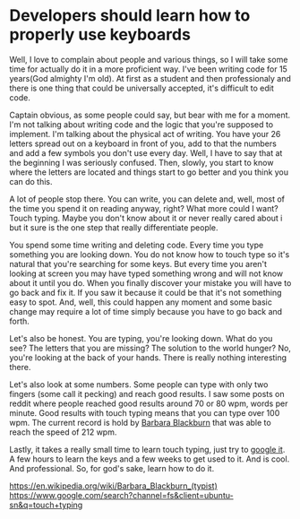 # Developers should learn how to properly use keyboards

Well, I love to complain about people and various things, so I will take some time for actually do it in a more proficient way. 
I've been writing code for 15 years(God almighty I'm old). 
At first as a student and then professionaly and there is one thing that could be universally accepted, it's difficult to edit code.

Captain obvious, as some people could say, but bear with me for a moment.
I'm not talking about writing code and the logic that you're supposed to implement.
I'm talking about the physical act of writing.
You have your 26 letters spread out on a keyboard in front of you, add to that the numbers and add a few symbols you don't use every day.
Well, I have to say that at the beginning I was seriously confused. 
Then, slowly, you start to know where the letters are located and things start to go better and you think you can do this.

A lot of people stop there. 
You can write, you can delete and, well, most of the time you spend it on reading anyway, right?
What more could I want?
Touch typing.
Maybe you don't know about it or never really cared about i but it sure is the one step that really differentiate people.

You spend some time writing and deleting code. 
Every time you type something you are looking down. 
You do not know how to touch type so it's natural that you're searching for some keys.
But every time you aren't looking at screen you may have typed something wrong and will not know about it until you do.
When you finally discover your mistake you will have to go back and fix it. 
If you saw it because it could be that it's not something easy to spot.
And, well, this could happen any moment and some basic change may require a lot of time simply because you have to go back and forth.

Let's also be honest. 
You are typing, you're looking down.
What do you see?
The letters that you are missing?
The solution to the world hunger?
No, you're looking at the back of your hands. 
There is really nothing interesting there.

Let's also look at some numbers. 
Some people can type with only two fingers (some call it pecking) and reach good results.
I saw some posts on reddit where people reached good results around 70 or 80 wpm, words per minute. 
Good results with touch typing means that you can type over 100 wpm. 
The current record is hold by [Barbara Blackburn]("barbara_blackburn") that was able to reach the speed of 212 wpm. 

Lastly, it takes a really small time to learn touch typing, just try to [google it]("googleIt").
A few hours to learn the keys and a few weeks to get used to it.
And is cool. And professional. 
So, for god's sake, learn how to do it.


<a name="barbara_blackburn">https://en.wikipedia.org/wiki/Barbara_Blackburn_(typist)</a>
<a name="googleIt">https://www.google.com/search?channel=fs&client=ubuntu-sn&q=touch+typing</a>
